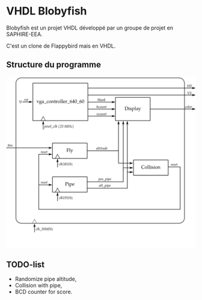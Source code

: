 # VHDL Blobyfish

Blobyfish est un projet VHDL développé par un groupe de projet en SAPHIRE-EEA.

C'est un clone de Flappybird mais en VHDL.

## Structure du programme

![Structure entre les modules VHDL](schema.svg)

## TODO-list

  - Randomize pipe altitude,
  - Collision with pipe,
  - BCD counter for score.
